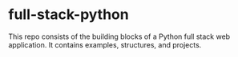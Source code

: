 # full-stack-python

This repo consists of the building blocks of a Python full stack web application. It contains examples, structures, and projects.
